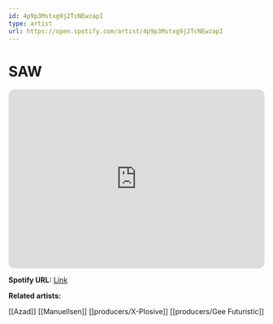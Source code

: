 ```yaml
---
id: 4p9p3Mstxg9j2TcNEwzapI
type: artist
url: https://open.spotify.com/artist/4p9p3Mstxg9j2TcNEwzapI
---
```

# SAW

<iframe style="border-radius:12px" src="https://open.spotify.com/embed/artist/4p9p3Mstxg9j2TcNEwzapI" width="100%" height="352" frameBorder="0" allowfullscreen="" allow="autoplay; clipboard-write; encrypted-media; fullscreen; picture-in-picture" loading="lazy"></iframe>

**Spotify URL:** [Link](https://open.spotify.com/artist/4p9p3Mstxg9j2TcNEwzapI)

**Related artists:**

[[Azad]]
[[Manuellsen]]
[[producers/X-Plosive]]
[[producers/Gee Futuristic]]
